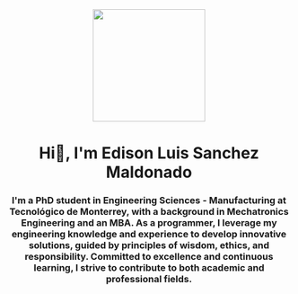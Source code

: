<div id="header" align="center">
  <img src="https://giphy.com/gifs/astronomy-earth-hE7qzzcOwXh5u](https://giphy.com/embed/hE7qzzcOwXh5u](https://giphy.com/embed/qrlOmXoTgHAd2" width="200" />
  <h1 align="center"> Hi👋, I'm Edison Luis Sanchez Maldonado </h1>
  <h3 align="center"> I'm a PhD student in Engineering Sciences - Manufacturing at Tecnológico de Monterrey, with a background in Mechatronics Engineering and an MBA. As a programmer, I leverage my engineering     knowledge and experience to develop innovative solutions, guided by principles of wisdom, ethics, and responsibility. Committed to excellence and continuous learning, I strive to contribute to both academic and professional fields. </h3>

  </div>

## 

<!--
**Ediluis/Ediluis** is a ✨ _special_ ✨ repository because its `README.md` (this file) appears on your GitHub profile.

Here are some ideas to get you started:

- 🔭 I’m currently working on ...
- 🌱 I’m currently learning ...
- 👯 I’m looking to collaborate on ...
- 🤔 I’m looking for help with ...
- 💬 Ask me about ...
- 📫 How to reach me: ...
- 😄 Pronouns: ...
- ⚡ Fun fact: ...
-->
